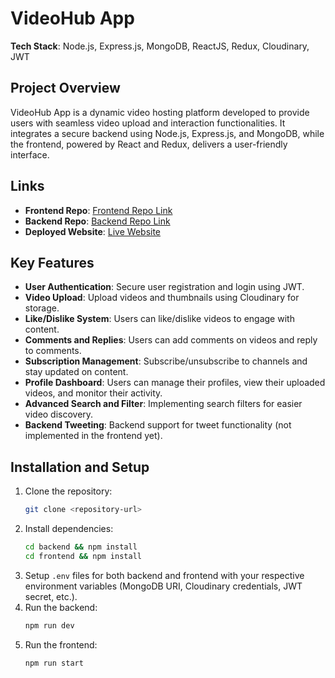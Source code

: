 
# VideoHub App

**Tech Stack**: Node.js, Express.js, MongoDB, ReactJS, Redux, Cloudinary, JWT

## Project Overview
VideoHub App is a dynamic video hosting platform developed to provide users with seamless video upload and interaction functionalities. It integrates a secure backend using Node.js, Express.js, and MongoDB, while the frontend, powered by React and Redux, delivers a user-friendly interface.

## Links

- **Frontend Repo**: [Frontend Repo Link](https://github.com/Jaiparasher/VideoHub)
- **Backend Repo**: [Backend Repo Link](https://github.com/Jaiparasher/youtube-backend)
- **Deployed Website**: [Live Website](https://gregarious-meringue-bdc828.netlify.app/)

## Key Features
- **User Authentication**: Secure user registration and login using JWT.
- **Video Upload**: Upload videos and thumbnails using Cloudinary for storage.
- **Like/Dislike System**: Users can like/dislike videos to engage with content.
- **Comments and Replies**: Users can add comments on videos and reply to comments.
- **Subscription Management**: Subscribe/unsubscribe to channels and stay updated on content.
- **Profile Dashboard**: Users can manage their profiles, view their uploaded videos, and monitor their activity.
- **Advanced Search and Filter**: Implementing search filters for easier video discovery.
- **Backend Tweeting**: Backend support for tweet functionality (not implemented in the frontend yet).

## Installation and Setup

1. Clone the repository:
   ```bash
   git clone <repository-url>
   ```
2. Install dependencies:
   ```bash
   cd backend && npm install
   cd frontend && npm install
   ```
3. Setup `.env` files for both backend and frontend with your respective environment variables (MongoDB URI, Cloudinary credentials, JWT secret, etc.).
4. Run the backend:
   ```bash
   npm run dev
   ```
5. Run the frontend:
   ```bash
   npm run start
   ```


